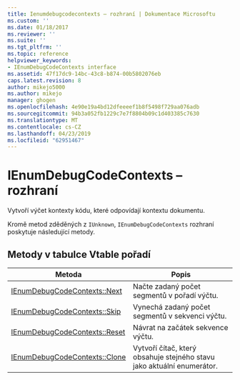 ```yaml
---
title: Ienumdebugcodecontexts – rozhraní | Dokumentace Microsoftu
ms.custom: ''
ms.date: 01/18/2017
ms.reviewer: ''
ms.suite: ''
ms.tgt_pltfrm: ''
ms.topic: reference
helpviewer_keywords:
- IEnumDebugCodeContexts interface
ms.assetid: 47f17dc9-14bc-43c8-b874-00b5802076eb
caps.latest.revision: 8
author: mikejo5000
ms.author: mikejo
manager: ghogen
ms.openlocfilehash: 4e90e19a4bd12dfeeeef1b8f5498f729aa076adb
ms.sourcegitcommit: 94b3a052fb1229c7e7f8804b09c1d403385c7630
ms.translationtype: MT
ms.contentlocale: cs-CZ
ms.lasthandoff: 04/23/2019
ms.locfileid: "62951467"
---
```

# <a name="ienumdebugcodecontexts-interface"></a>IEnumDebugCodeContexts – rozhraní
Vytvoří výčet kontexty kódu, které odpovídají kontextu dokumentu.  
  
 Kromě metod zděděných z `IUnknown`, `IEnumDebugCodeContexts` rozhraní poskytuje následující metody.  
  
## <a name="methods-in-vtable-order"></a>Metody v tabulce Vtable pořadí  
  
|Metoda|Popis|  
|------------|-----------------|  
|[IEnumDebugCodeContexts::Next](../../winscript/reference/ienumdebugcodecontexts-next.md)|Načte zadaný počet segmentů v pořadí výčtu.|  
|[IEnumDebugCodeContexts::Skip](../../winscript/reference/ienumdebugcodecontexts-skip.md)|Vynechá zadaný počet segmentů v sekvenci výčtu.|  
|[IEnumDebugCodeContexts::Reset](../../winscript/reference/ienumdebugcodecontexts-reset.md)|Návrat na začátek sekvence výčtu.|  
|[IEnumDebugCodeContexts::Clone](../../winscript/reference/ienumdebugcodecontexts-clone.md)|Vytvoří čítač, který obsahuje stejného stavu jako aktuální enumerátor.|